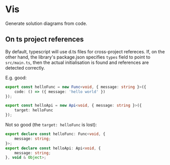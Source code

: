 # Vis

Generate solution diagrams from code.

## On ts project references
By default, typescript will use d.ts files for cross-project refereces.
If, on the other hand, the library's package.json specifies `types` field to
point to `src/main.ts`, then the actual initialisation is found and references
are detected correctly.

E.g. good:

```typescript
export const helloFunc = new Func<void, { message: string }>({
    code: () => ({ message: 'hello world' })
});

export const helloApi = new Api<void, { message: string }>({
    target: helloFunc
});

```

Not so good (the `target: helloFunc` is lost): 
```typescript
export declare const helloFunc: Func<void, {
    message: string;
}>;
export declare const helloApi: Api<void, {
    message: string;
}, void & Object>;

```